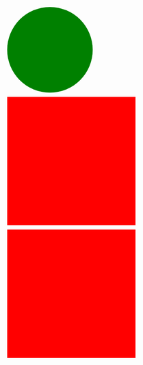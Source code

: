 <!doctype html>
<html>
<head>
<title>Learning jQuery</title>
<meta charset="utf-8" />
<meta http-equiv="Content-type" content="text/html; charset=utf-8" />
<meta name="viewport" content="width=device-width, initial-scale=1" />
<script type="text/javascript" src="jquery.min.js"></script>
<style>
#circle {
width:200px;
height:200px;
background-color:green;
border-radius:100px;
}
.square {
width:300px;
height:300px;
background-color:red;
margin-top:10px;
}
</style>
</head>
<body>
<div id="circle"></div>
<div class="square"></div>
<div class="square"></div>
<script>
$("#circle").click(function() {
$(".square").fadeOut();
});
</script>
</body>
</html>
